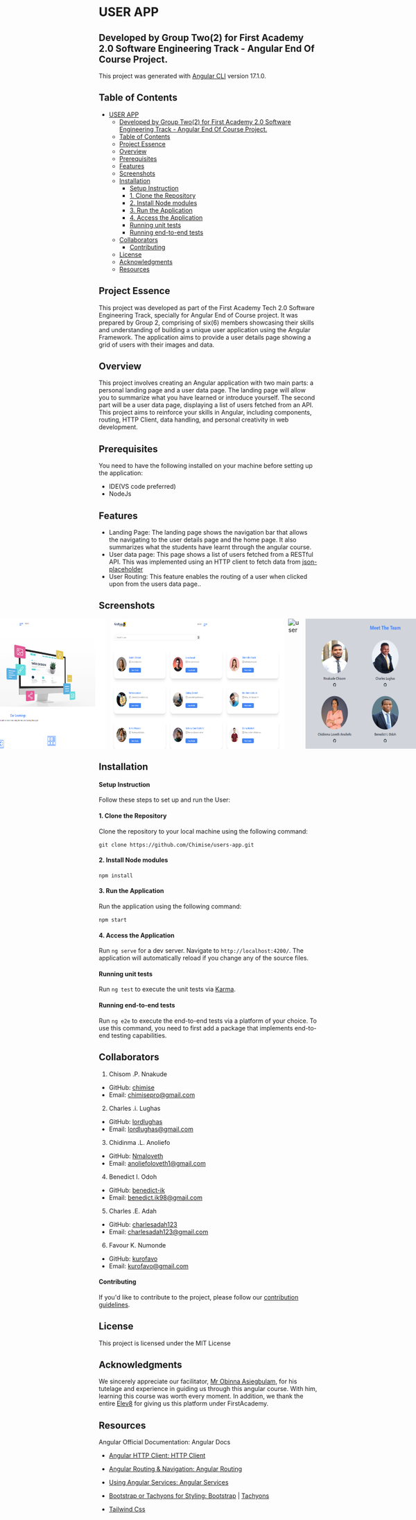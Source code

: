 # USER APP

## Developed by Group Two(2) for First Academy 2.0 Software Engineering Track - Angular End Of Course Project.

This project was generated with [Angular CLI](https://github.com/angular/angular-cli) version 17.1.0.

## Table of Contents

- [USER APP](#user-app)
  - [Developed by Group Two(2) for First Academy 2.0 Software Engineering Track - Angular End Of Course Project.](#developed-by-group-two2-for-first-academy-20-software-engineering-track---angular-end-of-course-project)
  - [Table of Contents](#table-of-contents)
  - [Project Essence](#project-essence)
  - [Overview](#overview)
  - [Prerequisites](#prerequisites)
  - [Features](#features)
  - [Screenshots](#screenshots)
  - [Installation](#installation)
      - [Setup Instruction](#setup-instruction)
      - [1. Clone the Repository](#1-clone-the-repository)
      - [2. Install Node modules](#2-install-node-modules)
      - [3. Run the Application](#3-run-the-application)
      - [4. Access the Application](#4-access-the-application)
      - [Running unit tests](#running-unit-tests)
      - [Running end-to-end tests](#running-end-to-end-tests)
  - [Collaborators](#collaborators)
      - [Contributing](#contributing)
  - [License](#license)
  - [Acknowledgments](#acknowledgments)
  - [Resources](#resources)

## Project Essence

This project was developed as part of the First Academy Tech 2.0 Software Engineering Track, specially for Angular End of Course project. It was prepared by Group 2, comprising of six(6) members showcasing their skills and understanding of building a unique user application using the Angular Framework. The application aims to provide a user details page showing a grid of users with their images and data.

## Overview

This project involves creating an Angular application with two main parts: a personal
landing page and a user data page. The landing page will allow you to summarize what
you have learned or introduce yourself. The second part will be a user data page,
displaying a list of users fetched from an API. This project aims to reinforce your skills
in Angular, including components, routing, HTTP Client, data handling, and personal
creativity in web development.

## Prerequisites

You need to have the following installed on your machine before setting up the application:

- IDE(VS code preferred)
- NodeJs

## Features

- Landing Page: The landing page shows the navigation bar that allows the navigating to the user details page and the home page. It also summarizes what the students have learnt through the angular course.
- User data page: This page shows a list of users fetched from a RESTful API. This was implemented using an HTTP client to fetch data from [json-placeholder](https://jsonplaceholder.typicode.com/users)
- User Routing: This feature enables the routing of a user when clicked upon from the users data page..

## Screenshots

<div style="display: flex; justify-content: center;">
    <img src="./src/assets/img/homepage.png" alt="landing-page" style="width: 400px; height: 300px; margin-right: 10px;">
    <img src="./src/assets/img/user-details.png" alt="users-page" style="width: 400px; height: 300px; margin-right: 10px;">
    <img src="./src/assets/img/user.png" alt="user" style="width: 400px; height: 300px; margin-right: 10px;"> 
    <img src="./src/assets/img/team-image.png" alt="user" style="width: 400px; height: 300px; margin-right: 10px;"> 
</div>

## Installation

#### Setup Instruction

Follow these steps to set up and run the User:

#### 1. Clone the Repository

Clone the repository to your local machine using the following command:

```
git clone https://github.com/Chimise/users-app.git
```

#### 2. Install Node modules

```
npm install
```

#### 3. Run the Application

Run the application using the following command:

```
npm start
```

#### 4. Access the Application

Run `ng serve` for a dev server. Navigate to `http://localhost:4200/`. The application will automatically reload if you change any of the source files.

#### Running unit tests

Run `ng test` to execute the unit tests via [Karma](https://karma-runner.github.io).

#### Running end-to-end tests

Run `ng e2e` to execute the end-to-end tests via a platform of your choice. To use this command, you need to first add a package that implements end-to-end testing capabilities.

## Collaborators

1. Chisom .P. Nnakude

- GitHub: [chimise](https://github.com/chimise)
- Email: chimisepro@gmail.com

2. Charles .i. Lughas

- GitHub: [lordlughas](https://github.com/lordlughas)
- Email: lordlughas@gmail.com

3. Chidinma .L. Anoliefo

- GitHub: [Nmaloveth](https://github.com/nmaloveth)
- Email: anoliefoloveth1@gmail.com

4. Benedict I. Odoh

- GitHub: [benedict-ik](https://github.com/benedict-ik)
- Email: benedict.ik98@gmail.com

5. Charles .E. Adah

- GitHub: [charlesadah123](https://github.com/charlesadah123)
- Email: charlesadah123@gmail.com

6. Favour K. Numonde

- GitHub: [kurofavo](https://github.com/kurofavo)
- Email: kurofavo@gmail.com

#### Contributing

If you'd like to contribute to the project, please follow our [contribution guidelines](https://github.com/chimise/users-app.git).

## License

This project is licensed under the MIT License

## Acknowledgments

We sincerely appreciate our facilitator, [Mr Obinna Asiegbulam](https://github.com/andercelsius), for his tutelage and experience in guiding us through this angular course. With him, learning this course was worth every moment. In addition, we thank the entire [Elev8](https://elev8.com) for giving us this platform under FirstAcademy.

## Resources

Angular Official Documentation: Angular Docs

- [Angular HTTP Client: HTTP Client](https://angular.dev/overview)
- [Angular Routing & Navigation: Angular Routing](https://angular.dev/guide/http)
- [Using Angular Services: Angular Services](https://angular.dev/guide/router-tutorial)
- [Bootstrap or Tachyons for Styling: Bootstrap](https://getboostrap.com) | [Tachyons](https://tachyons.io)

- [Tailwind Css](https://tailwindcss.com/docs/)
